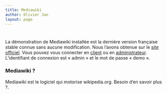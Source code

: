 ```yaml
---
title: Mediawiki
author: Olivier Jan
layout: page
---
```

# 

La démonstration de Mediawiki installée est la dernière version française stable connue sans aucune modification. Nous l’avons obtenue sur le [site officiel][1]. Vous pouvez vous connecter en [client][2] ou en [administrateur][3]. L’identifiant de connexion est « admin » et le mot de passe « demo ».

### Mediawiki ?

 [1]: http://www.mediawiki.org/wiki/MediaWiki/fr
 [2]: http://demo.cms-fr.net/mediawiki/index.php/Accueil
 [3]: http://demo.cms-fr.net/mediawiki/index.php?title=Special:Connexion&returnto=Accueil

Mediawiki est le logiciel qui motorise wikipedia.org. Besoin d’en savoir plus ?.